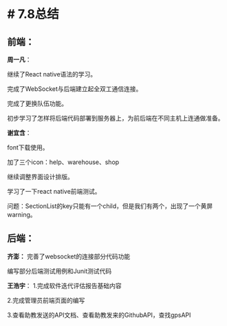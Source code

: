 # # 7.8总结

## 前端：
**周一凡**：

继续了React native语法的学习。

完成了WebSocket与后端建立起全双工通信连接。

完成了更换队伍功能。

初步学习了怎样将后端代码部署到服务器上，为前后端在不同主机上连通做准备。

**谢宜含**：

font下载使用。

加了三个icon：help、warehouse、shop

继续调整界面设计排版。

学习了一下react native前端测试。

问题：SectionList的key只能有一个child，但是我们有两个，出现了一个黄屏warning。

## 后端：
**齐澎：**
完善了websocket的连接部分代码功能

编写部分后端测试用例和Junit测试代码

**王浩宇**：
1.完成软件迭代评估报告基础内容

2.完成管理员前端页面的编写

3.查看助教发送的API文档、查看助教发来的GithubAPI，查找gpsAPI
